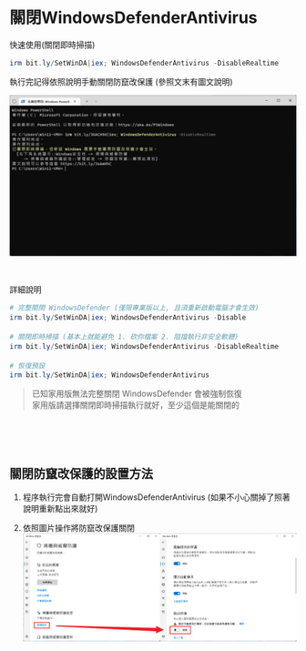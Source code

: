 關閉WindowsDefenderAntivirus
===

快速使用(關閉即時掃描)
```ps1
irm bit.ly/SetWinDA|iex; WindowsDefenderAntivirus -DisableRealtime
```

執行完記得依照說明手動關閉防竄改保護 (參照文末有圖文說明)

![](img/Cover.png)

<br>

詳細說明
```ps1
# 完整關閉 WindowsDefender (僅限專業版以上, 且須重新啟動電腦才會生效)
irm bit.ly/SetWinDA|iex; WindowsDefenderAntivirus -Disable

# 關閉即時掃描 (基本上就能避免 1. 砍你檔案 2. 阻擋執行非安全軟體)
irm bit.ly/SetWinDA|iex; WindowsDefenderAntivirus -DisableRealtime

# 恢復預設
irm bit.ly/SetWinDA|iex; WindowsDefenderAntivirus
```

> 已知家用版無法完整關閉 WindowsDefender 會被強制恢復  
> 家用版請選擇關閉即時掃描執行就好，至少這個是能關閉的  



<br><br><br>

## 關閉防竄改保護的設置方法
1. 程序執行完會自動打開WindowsDefenderAntivirus
(如果不小心關掉了照著說明重新點出來就好)

2. 依照圖片操作將防竄改保護關閉
![](img/Step1.png)
